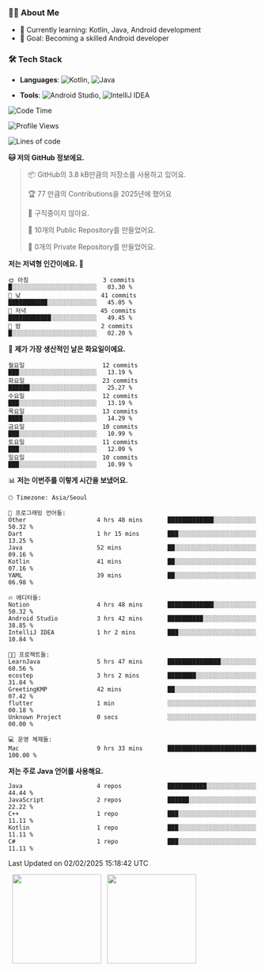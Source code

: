 ### 👨‍💻 About Me
- 🌱 Currently learning: Kotlin, Java, Android development
- 🎯 Goal: Becoming a skilled Android developer

### 🛠 Tech Stack
- **Languages**: ![Kotlin](https://img.shields.io/badge/Kotlin-0095D5?style=flat-square&logo=kotlin&logoColor=white), 
![Java](https://img.shields.io/badge/Java-007396?style=flat-square&logo=coffeescript&logoColor=white)

- **Tools**:
![Android Studio](https://img.shields.io/badge/Android%20Studio-3DDC84?style=flat-square&logo=android-studio&logoColor=white), 
![IntelliJ IDEA](https://img.shields.io/badge/IntelliJ%20IDEA-000000?style=flat-square&logo=intellij-idea&logoColor=white)

<!--START_SECTION:waka-->
![Code Time](http://img.shields.io/badge/Code%20Time-19%20hrs%2036%20mins-blue)

![Profile Views](http://img.shields.io/badge/Profile%20Views-11-blue)

![Lines of code](https://img.shields.io/badge/%EC%A0%80%EB%8A%94%20%EC%97%AC%ED%83%9C%EA%B9%8C%EC%A7%80%20-54.9%20thousand%20%EC%A4%84%EC%9D%98%20%EC%BD%94%EB%93%9C%EB%A5%BC%20%EC%9E%91%EC%84%B1%ED%96%88%EC%96%B4%EC%9A%94.-blue)

**🐱 저의 GitHub 정보에요.** 

> 📦 GitHub의 3.8 kB만큼의 저장소를 사용하고 있어요. 
 > 
> 🏆 77 만큼의 Contributions을 2025년에 했어요
 > 
> 🚫 구직중이지 않아요.
 > 
> 📜 10개의 Public Repository를 만들었어요. 
 > 
> 🔑 0개의 Private Repository를 만들었어요. 
 > 
**저는 저녁형 인간이에요. 🦉** 

```text
🌞 아침                     3 commits           █░░░░░░░░░░░░░░░░░░░░░░░░   03.30 % 
🌆 낮　                     41 commits          ███████████░░░░░░░░░░░░░░   45.05 % 
🌃 저녁                     45 commits          ████████████░░░░░░░░░░░░░   49.45 % 
🌙 밤　                     2 commits           █░░░░░░░░░░░░░░░░░░░░░░░░   02.20 % 
```
📅 **제가 가장 생산적인 날은 화요일이에요.** 

```text
월요일                      12 commits          ███░░░░░░░░░░░░░░░░░░░░░░   13.19 % 
화요일                      23 commits          ██████░░░░░░░░░░░░░░░░░░░   25.27 % 
수요일                      12 commits          ███░░░░░░░░░░░░░░░░░░░░░░   13.19 % 
목요일                      13 commits          ████░░░░░░░░░░░░░░░░░░░░░   14.29 % 
금요일                      10 commits          ███░░░░░░░░░░░░░░░░░░░░░░   10.99 % 
토요일                      11 commits          ███░░░░░░░░░░░░░░░░░░░░░░   12.09 % 
일요일                      10 commits          ███░░░░░░░░░░░░░░░░░░░░░░   10.99 % 
```


📊 **저는 이번주를 이렇게 시간을 보냈어요.** 

```text
🕑︎ Timezone: Asia/Seoul

💬 프로그래밍 언어들: 
Other                    4 hrs 48 mins       █████████████░░░░░░░░░░░░   50.32 % 
Dart                     1 hr 15 mins        ███░░░░░░░░░░░░░░░░░░░░░░   13.25 % 
Java                     52 mins             ██░░░░░░░░░░░░░░░░░░░░░░░   09.16 % 
Kotlin                   41 mins             ██░░░░░░░░░░░░░░░░░░░░░░░   07.16 % 
YAML                     39 mins             ██░░░░░░░░░░░░░░░░░░░░░░░   06.98 % 

🔥 에디터들: 
Notion                   4 hrs 48 mins       █████████████░░░░░░░░░░░░   50.32 % 
Android Studio           3 hrs 42 mins       ██████████░░░░░░░░░░░░░░░   38.85 % 
IntelliJ IDEA            1 hr 2 mins         ███░░░░░░░░░░░░░░░░░░░░░░   10.84 % 

🐱‍💻 프로젝트들: 
LearnJava                5 hrs 47 mins       ███████████████░░░░░░░░░░   60.56 % 
ecostep                  3 hrs 2 mins        ████████░░░░░░░░░░░░░░░░░   31.84 % 
GreetingKMP              42 mins             ██░░░░░░░░░░░░░░░░░░░░░░░   07.42 % 
flutter                  1 min               ░░░░░░░░░░░░░░░░░░░░░░░░░   00.18 % 
Unknown Project          0 secs              ░░░░░░░░░░░░░░░░░░░░░░░░░   00.00 % 

💻 운영 체제들: 
Mac                      9 hrs 33 mins       █████████████████████████   100.00 % 
```

**저는 주로 Java 언어를 사용해요.** 

```text
Java                     4 repos             ███████████░░░░░░░░░░░░░░   44.44 % 
JavaScript               2 repos             ██████░░░░░░░░░░░░░░░░░░░   22.22 % 
C++                      1 repo              ███░░░░░░░░░░░░░░░░░░░░░░   11.11 % 
Kotlin                   1 repo              ███░░░░░░░░░░░░░░░░░░░░░░   11.11 % 
C#                       1 repo              ███░░░░░░░░░░░░░░░░░░░░░░   11.11 % 
```




 Last Updated on 02/02/2025 15:18:42 UTC
<!--END_SECTION:waka-->

<p>
  <img height="180em" src="https://github-readme-stats.vercel.app/api?username=JongHyun070105&show_icons=true&include_all_commits=true&bg_color=0d1117&title_color=ffffff&text_color=c9d1d9&icon_color=79ff97">
  <img height="180em" src="https://github-readme-stats.vercel.app/api/top-langs/?username=JongHyun070105&layout=compact&langs_count=4&bg_color=0d1117&title_color=ffffff&text_color=c9d1d9&hide=php&hide_repo=EcoStep,mimir,git-session">
</p>
